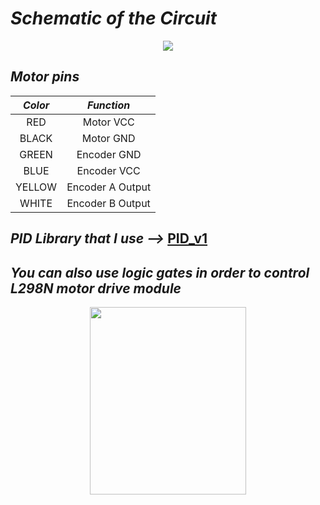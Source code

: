 # *Schematic of the Circuit*
<p align = "center">
  <img src = "https://github.com/efematabey/Arduino_Projects/assets/113831574/5c1cee7d-1383-4db7-a055-d2546f19be6b" width="" height="" />

## *Motor pins*
| *Color* | *Function* |
| :---: | :---: |
| RED | Motor VCC |
| BLACK | Motor GND |
| GREEN | Encoder GND |
| BLUE | Encoder VCC |
| YELLOW | Encoder A Output |
| WHITE | Encoder B Output |

## *PID Library that I use -->* [PID_v1](https://github.com/br3ttb/Arduino-PID-Library)

## *You can also use logic gates in order to control L298N motor drive module*
<p align = "center">
  <img src = "https://github.com/efematabey/Arduino_Projects/assets/113831574/aa9e10b9-dbe9-4039-8eb1-4c55a7ebf9eb" width="250" height="300" />

